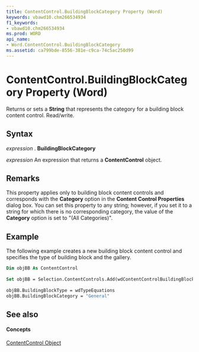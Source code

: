 ```yaml
---
title: ContentControl.BuildingBlockCategory Property (Word)
keywords: vbawd10.chm266534934
f1_keywords:
- vbawd10.chm266534934
ms.prod: WORD
api_name:
- Word.ContentControl.BuildingBlockCategory
ms.assetid: ca799bde-8556-381e-c9ca-74c5ac250d99
---
```



# ContentControl.BuildingBlockCategory Property (Word)

Returns or sets a  **String** that represents the category for a building block content control. Read/write.


## Syntax

 _expression_ . **BuildingBlockCategory**

 _expression_ An expression that returns a **ContentControl** object.


## Remarks

This property applies only to building block content controls and corresponds with the  **Category** option in the **Content Control Properties** dialog box. You can set this property to any string; however, if you set it to a string for which there is no corresponding category, the value of the **Category** option is set to "(All Categories)".


## Example

The following example creates a new building block content control and specifies the type of building block and the gallery.


```vb
Dim objBB As ContentControl 
 
Set objBB = Selection.ContentControls.Add(wdContentControlBuildingBlockGallery) 
 
objBB.BuildingBlockType = wdTypeEquations 
objBB.BuildingBlockCategory = "General"
```


## See also


#### Concepts


[ContentControl Object](contentcontrol-object-word.md)

